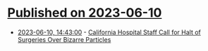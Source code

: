 # [Published on 2023-06-10](index.md)

* [2023-06-10, 14:43:00](https://soylentnews.org/article.pl?sid=23/06/09/1916252&from=rss) - [California Hospital Staff Call for Halt of Surgeries Over Bizarre Particles](https://soylentnews.org/article.pl?sid=23/06/09/1916252&from=rss)
